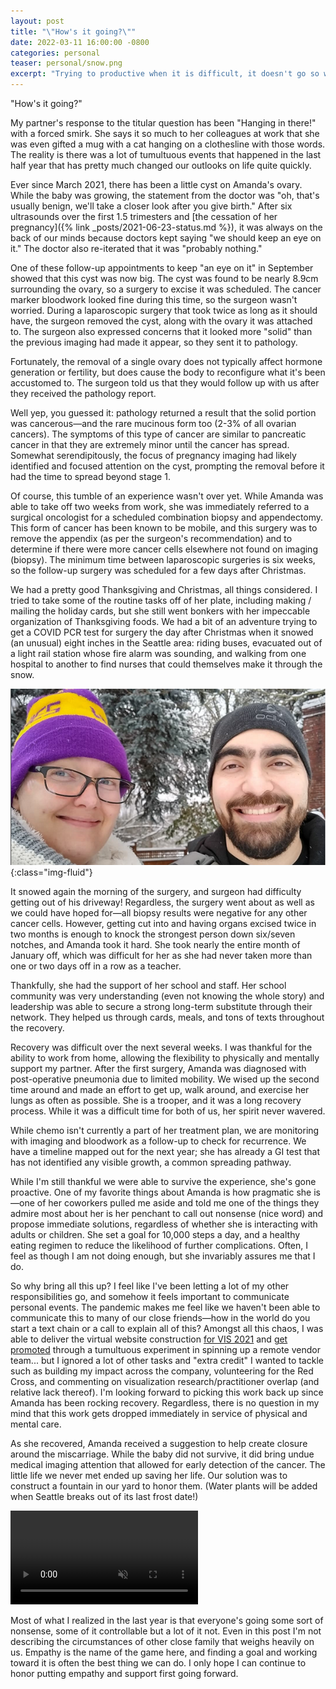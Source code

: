 ```yaml
---
layout: post
title: "\"How's it going?\""
date: 2022-03-11 16:00:00 -0800
categories: personal
teaser: personal/snow.png
excerpt: "Trying to productive when it is difficult, it doesn't go so well..."
---
```


"How's it going?"

My partner's response to the titular question has been "Hanging in there!" with a forced smirk.  She says it so much to her colleagues at work that she was even gifted a mug with a cat hanging on a clothesline with those words.  The reality is there was a lot of tumultuous events that happened in the last half year that has pretty much changed our outlooks on life quite quickly.

Ever since March 2021, there has been a little cyst on Amanda's ovary.  While the baby was growing, the statement from the doctor was "oh, that's usually benign, we'll take a closer look after you give birth."  After six ultrasounds over the first 1.5 trimesters and [the cessation of her pregnancy]({% link _posts/2021-06-23-status.md %}), it was always on the back of our minds because doctors kept saying "we should keep an eye on it."  The doctor also re-iterated that it was "probably nothing."

One of these follow-up appointments to keep "an eye on it" in September showed that this cyst was now big. The cyst was found to be nearly 8.9cm surrounding the ovary, so a surgery to excise it was scheduled.  The cancer marker bloodwork looked fine during this time, so the surgeon wasn't worried. During a laparoscopic surgery that took twice as long as it should have, the surgeon removed the cyst, along with the ovary it was attached to.  The surgeon also expressed concerns that it looked more "solid" than the previous imaging had made it appear, so they sent it to pathology.

Fortunately, the removal of a single ovary does not typically affect hormone generation or fertility, but does cause the body to reconfigure what it's been accustomed to.  The surgeon told us that they would follow up with us after they received the pathology report.

Well yep, you guessed it: pathology returned a result that the solid portion was cancerous—and the rare mucinous form too (2-3% of all ovarian cancers).  The symptoms of this type of cancer are similar to pancreatic cancer in that they are extremely minor until the cancer has spread.  Somewhat serendipitously, the focus of pregnancy imaging had likely identified and focused attention on the cyst, prompting the removal before it had the time to spread beyond stage 1.

Of course, this tumble of an experience wasn't over yet.  While Amanda was able to take off two weeks from work, she was immediately referred to a surgical oncologist for a scheduled combination biopsy and appendectomy.  This form of cancer has been known to be mobile, and this surgery was to remove the appendix (as per the surgeon's recommendation) and to determine if there were more cancer cells elsewhere not found on imaging (biopsy).  The minimum time between laparoscopic surgeries is six weeks, so the follow-up surgery was scheduled for a few days after Christmas.

We had a pretty good Thanksgiving and Christmas, all things considered.  I tried to take some of the routine tasks off of her plate, including making / mailing the holiday cards, but she still went bonkers with her impeccable organization of Thanksgiving foods.  We had a bit of an adventure trying to get a COVID PCR test for surgery the day after Christmas when it snowed (an unusual) eight inches in the Seattle area: riding buses, evacuated out of a light rail station whose fire alarm was sounding, and walking from one hospital to another to find nurses that could themselves make it through the snow.

![Amanda + Alper selfie in the snow](/assets/img/personal/snow.png){:class="img-fluid"}

It snowed again the morning of the surgery, and surgeon had difficulty getting out of his driveway!  Regardless, the surgery went about as well as we could have hoped for—all biopsy results were negative for any other cancer cells.  However, getting cut into and having organs excised twice in two months is enough to knock the strongest person down six/seven notches, and Amanda took it hard.  She took nearly the entire month of January off, which was difficult for her as she had never taken more than one or two days off in a row as a teacher.

Thankfully, she had the support of her school and staff.  Her school community was very understanding (even not knowing the whole story) and leadership was able to secure a strong long-term substitute through their network.  They helped us through cards, meals, and tons of texts throughout the recovery.

Recovery was difficult over the next several weeks.  I was thankful for the ability to work from home, allowing the flexibility to physically and mentally support my partner. After the first surgery, Amanda was diagnosed with post-operative pneumonia due to limited mobility.  We wised up the second time around and made an effort to get up, walk around, and exercise her lungs as often as possible.  She is a trooper, and it was a long recovery process.  While it was a difficult time for both of us, her spirit never wavered.

While chemo isn't currently a part of her treatment plan, we are monitoring with imaging and bloodwork as a follow-up to check for recurrence.  We have a timeline mapped out for the next year; she has already a GI test that has not identified any visible growth, a common spreading pathway.

While I'm still thankful we were able to survive the experience, she's gone proactive.  One of my favorite things about Amanda is how pragmatic she is—one of her coworkers pulled me aside and told me one of the things they admire most about her is her penchant to call out nonsense (nice word) and propose immediate solutions, regardless of whether she is interacting with adults or children.  She set a goal for 10,000 steps a day, and a healthy eating regimen to reduce the likelihood of further complications.  Often, I feel as though I am not doing enough, but she invariably assures me that I do.

So why bring all this up?  I feel like I've been letting a lot of my other responsibilities go, and somehow it feels important to communicate personal events.  The pandemic makes me feel like we haven't been able to communicate this to many of our close friends—how in the world do you start a text chain or a call to explain all of this?  Amongst all this chaos, I was able to deliver the virtual website construction [for VIS 2021](https://virtual.ieeevis.org/year/2021/index.html) and [get promoted](https://twitter.com/yelperalp/status/1499825136807002117) through a tumultuous experiment in spinning up a remote vendor team... but I ignored a lot of other tasks and "extra credit" I wanted to tackle such as building my impact across the company, volunteering for the Red Cross, and commenting on visualization research/practitioner overlap (and relative lack thereof).  I'm looking forward to picking this work back up since Amanda has been rocking recovery.  Regardless, there is no question in my mind that this work gets dropped immediately in service of physical and mental care.

As she recovered, Amanda received a suggestion to help create closure around the miscarriage.  While the baby did not survive, it did bring undue medical imaging attention that allowed for early detection of the cancer.  The little life we never met ended up saving her life.  Our solution was to construct a fountain in our yard to honor them.  (Water plants will be added when Seattle breaks out of its last frost date!)

<video class="mb-3" controls loop muted controlslist="nodownload nofullscreen">
    <source src="/assets/img/personal/fountain.mp4" type="video/mp4">
    Embedded video: Water flowing over rocks placed in a tall blue pot.
</video>

Most of what I realized in the last year is that everyone's going some sort of nonsense, some of it controllable but a lot of it not.  Even in this post I'm not describing the circumstances of other close family that weighs heavily on us.
Empathy is the name of the game here, and finding a goal and working toward it is often the best thing we can do. I only hope I can continue to honor putting empathy and support first going forward.

<script type="text/javascript">

// with thanks to <https://benfrain.com/automatically-play-and-pause-video-as-it-enters-and-leaves-the-viewport-screen/>
function playPauseVideo() {
    let videos = document.querySelectorAll("video");
    videos.forEach((video) => {
        // We can only control playback without insteraction if video is mute
        video.muted = true;
        // Play is a promise so we need to check we have it
        let playPromise = video.play();
        if (playPromise !== undefined) {
            playPromise.then((_) => {
                let observer = new IntersectionObserver(
                    (entries) => {
                        entries.forEach((entry) => {
                            if (
                                entry.intersectionRatio !== 1 &&
                                !video.paused
                            ) {
                                video.pause();
                            } else if (video.paused) {
                                video.play();
                            }
                        });
                    },
                    { threshold: 0.2 }
                );
                observer.observe(video);
            });
        }
    });
}

playPauseVideo();

</script>
